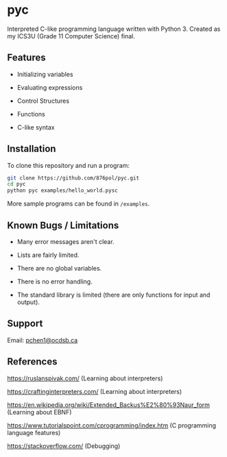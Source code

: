 # pyc

Interpreted C-like programming language written with Python 3. Created as my ICS3U (Grade 11 Computer Science) final.

## Features

- Initializing variables

- Evaluating expressions

- Control Structures

- Functions

- C-like syntax

## Installation

To clone this repository and run a program:

```bash
git clone https://github.com/876pol/pyc.git
cd pyc
python pyc examples/hello_world.pysc
```

More sample programs can be found in `/examples`.

## Known Bugs / Limitations

- Many error messages aren't clear.

- Lists are fairly limited.

- There are no global variables.

- There is no error handling.

- The standard library is limited (there are only functions for input and output).

## Support

Email: pchen1@ocdsb.ca

## References

<https://ruslanspivak.com/> (Learning about interpreters)

<https://craftinginterpreters.com/> (Learning about interpreters)

<https://en.wikipedia.org/wiki/Extended_Backus%E2%80%93Naur_form> (Learning about EBNF)

<https://www.tutorialspoint.com/cprogramming/index.htm> (C programming language features)

<https://stackoverflow.com/> (Debugging)
